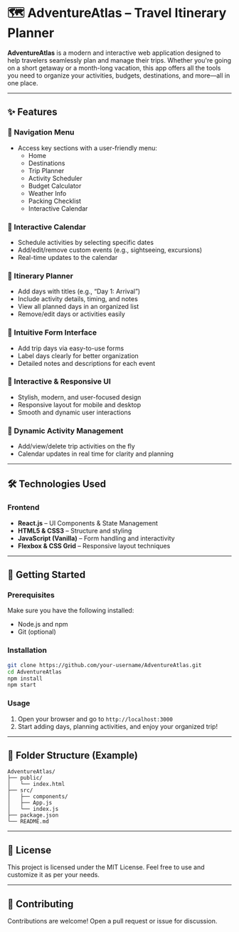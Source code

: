 # 🗺️ AdventureAtlas – Travel Itinerary Planner

**AdventureAtlas** is a modern and interactive web application designed to help travelers seamlessly plan and manage their trips. Whether you're going on a short getaway or a month-long vacation, this app offers all the tools you need to organize your activities, budgets, destinations, and more—all in one place.

---

## ✨ Features

### 📌 Navigation Menu
- Access key sections with a user-friendly menu:
  - Home
  - Destinations
  - Trip Planner
  - Activity Scheduler
  - Budget Calculator
  - Weather Info
  - Packing Checklist
  - Interactive Calendar

### 📆 Interactive Calendar
- Schedule activities by selecting specific dates
- Add/edit/remove custom events (e.g., sightseeing, excursions)
- Real-time updates to the calendar

### 🧭 Itinerary Planner
- Add days with titles (e.g., “Day 1: Arrival”)
- Include activity details, timing, and notes
- View all planned days in an organized list
- Remove/edit days or activities easily

### 📝 Intuitive Form Interface
- Add trip days via easy-to-use forms
- Label days clearly for better organization
- Detailed notes and descriptions for each event

### 🎨 Interactive & Responsive UI
- Stylish, modern, and user-focused design
- Responsive layout for mobile and desktop
- Smooth and dynamic user interactions

### 🔄 Dynamic Activity Management
- Add/view/delete trip activities on the fly
- Calendar updates in real time for clarity and planning

---

## 🛠️ Technologies Used

### Frontend
- **React.js** – UI Components & State Management  
- **HTML5 & CSS3** – Structure and styling  
- **JavaScript (Vanilla)** – Form handling and interactivity  
- **Flexbox & CSS Grid** – Responsive layout techniques  

---

## 🚀 Getting Started

### Prerequisites
Make sure you have the following installed:
- Node.js and npm
- Git (optional)

### Installation

```bash
git clone https://github.com/your-username/AdventureAtlas.git
cd AdventureAtlas
npm install
npm start
```

### Usage
1. Open your browser and go to `http://localhost:3000`
2. Start adding days, planning activities, and enjoy your organized trip!

---

## 📁 Folder Structure (Example)

```
AdventureAtlas/
├── public/
│   └── index.html
├── src/
│   ├── components/
│   ├── App.js
│   └── index.js
├── package.json
└── README.md
```

---

## 📃 License

This project is licensed under the MIT License. Feel free to use and customize it as per your needs.

---

## 🙌 Contributing

Contributions are welcome! Open a pull request or issue for discussion.
